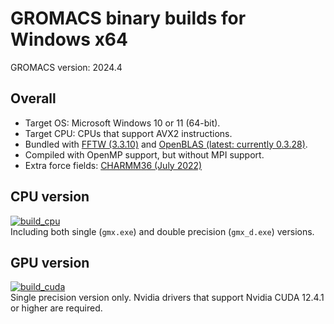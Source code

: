 # GROMACS binary builds for Windows x64

GROMACS version: 2024.4

## Overall
- Target OS: Microsoft Windows 10 or 11 (64-bit).
- Target CPU: CPUs that support AVX2 instructions.
- Bundled with [FFTW (3.3.10)](https://fftw.org) and [OpenBLAS (latest: currently 0.3.28)](https://www.openblas.net/).
- Compiled with OpenMP support, but without MPI support.
- Extra force fields: [CHARMM36 (July 2022)](https://mackerell.umaryland.edu/charmm_ff.shtml#gromacs)

## CPU version
[![build_cpu](https://github.com/KaneGreen/GROMACS-Windows-Builder/actions/workflows/build_cpu.yml/badge.svg)](https://github.com/KaneGreen/GROMACS-Windows-Builder/actions/workflows/build_cpu.yml)  
Including both single (`gmx.exe`) and double precision (`gmx_d.exe`) versions.

## GPU version
[![build_cuda](https://github.com/KaneGreen/GROMACS-Windows-Builder/actions/workflows/build_cuda.yml/badge.svg)](https://github.com/KaneGreen/GROMACS-Windows-Builder/actions/workflows/build_cuda.yml)  
Single precision version only. Nvidia drivers that support Nvidia CUDA 12.4.1 or higher are required.
